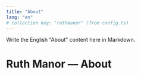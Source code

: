 ```yaml
---
title: "About"
lang: "en"
# collection key: "ruthmanor" (from config.ts)
---
```

Write the English “About” content here in Markdown.

<html lang="en">
  <head>
    <meta charset="utf-8" />
    <title>Ruth Manor — About</title>
  </head>
  <body>
    <main class="container">
      <h1>Ruth Manor — About</h1>
      <Content />
    </main>
  </body>
</html>
